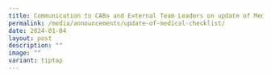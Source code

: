 ```yaml
---
title: Communication to CABs and External Team Leaders on update of Medical checklist
permalink: /media/announcements/update-of-medical-checklist/
date: 2024-01-04
layout: post
description: ""
image: ""
variant: tiptap
---
```

